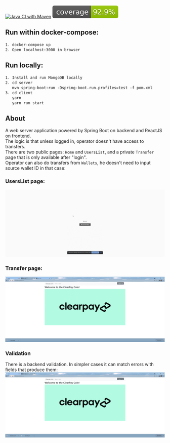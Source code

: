 [![Java CI with Maven](https://github.com/rudenko-clearpay/assignment/actions/workflows/build-artifacts.yml/badge.svg)](https://github.com/rudenko-clearpay/assignment/actions/workflows/build-artifacts.yml)
[![Coverage](.github/badges/jacoco.svg)](https://github.com/rudenko-clearpay/assignment/actions/workflows/build-artifacts.yml)

## Run within docker-compose:
```
1. docker-compose up
2. Open localhost:3000 in browser
```

## Run locally:
```
1. Install and run MongoDB locally
2. cd server
   mvn spring-boot:run -Dspring-boot.run.profiles=test -f pom.xml
3. cd client 
   yarn
   yarn run start

```

## About
A web server application powered by Spring Boot on backend and ReactJS on frontend.  
The logic is that unless logged in, operator doesn't have access to transfers.  
There are two public pages: `Home` and `UsersList`, and a private `Transfer` page that is only available after "login".  
Operator can also do transfers from `Wallets`, he doesn't need to input source wallet ID in that case:

### UsersList page:  
![UsersList](./gifs/user_list.gif)

### Transfer page:  
![Transfer](./gifs/transfer_page.gif)

### Validation
There is a backend validation. In simpler cases it can match errors with fields that produce them: 
![Validation](./gifs/validation.gif)